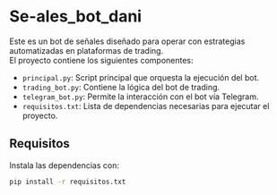 
# Se-ales_bot_dani

Este es un bot de señales diseñado para operar con estrategias automatizadas en plataformas de trading.  
El proyecto contiene los siguientes componentes:

- `principal.py`: Script principal que orquesta la ejecución del bot.
- `trading_bot.py`: Contiene la lógica del bot de trading.
- `telegram_bot.py`: Permite la interacción con el bot vía Telegram.
- `requisitos.txt`: Lista de dependencias necesarias para ejecutar el proyecto.

## Requisitos

Instala las dependencias con:

```bash
pip install -r requisitos.txt

